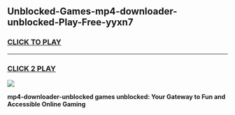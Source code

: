 
## Unblocked-Games-mp4-downloader-unblocked-Play-Free-yyxn7
<h3>
<a href="https://premium76.site?title=mp4-downloader-unblocked&ref=18A1">CLICK TO PLAY</a></h3>
<hr>

<h3>
<a href="https://premium76.site?title=mp4-downloader-unblocked&ref=18A1">CLICK 2 PLAY</a>
  
</h3>

<a href="https://premium76.site?title=mp4-downloader-unblocked&ref=18A1"><img src="https://clearcache.store/games.png"></a>


**mp4-downloader-unblocked games unblocked: Your Gateway to Fun and Accessible Online Gaming**
